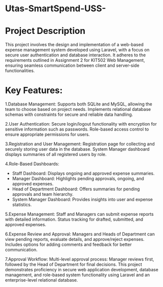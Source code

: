 # Utas-SmartSpend-USS-
# Project Description

This project involves the design and implementation of a web-based expense management system developed using Laravel, with a focus on secure user authentication and database interaction. It adheres to the requirements outlined in Assignment 2 for KIT502 Web Management, ensuring seamless communication between client and server-side functionalities.

# Key Features:
1.Database Management:
Supports both SQLite and MySQL, allowing the team to choose based on project needs.
Implements relational database schemas with constraints for secure and reliable data handling.

2.User Authentication:
Secure login/logout functionality with encryption for sensitive information such as passwords.
Role-based access control to ensure appropriate permissions for users.

3.Registration and User Management:
Registration page for collecting and securely storing user data in the database.
System Manager dashboard displays summaries of all registered users by role.

4.Role-Based Dashboards:
- Staff Dashboard: Displays ongoing and approved expense summaries.
- Manager Dashboard: Highlights pending approvals, ongoing, and approved expenses.
- Head of Department Dashboard: Offers summaries for pending approvals and team hierarchy.
- System Manager Dashboard: Provides insights into user and expense statistics.

5.Expense Management:
Staff and Managers can submit expense reports with detailed information.
Status tracking for drafted, submitted, and approved expenses.

6.Expense Review and Approval:
Managers and Heads of Department can view pending reports, evaluate details, and approve/reject expenses.
Includes options for adding comments and feedback for better communication.

7.Approval Workflow:
Multi-level approval process: Manager reviews first, followed by the Head of Department for final decisions.
This project demonstrates proficiency in secure web application development, database management, and role-based system functionality using Laravel and an enterprise-level relational database.
